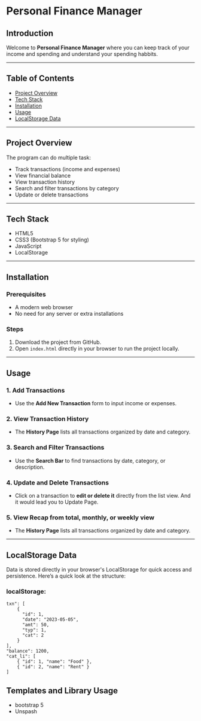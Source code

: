 # Personal Finance Manager

## Introduction  
Welcome to **Personal Finance Manager** where you can keep track of your income and spending and understand your spending habbits.

---

## Table of Contents  
- [Project Overview](#project-overview)  
- [Tech Stack](#tech-stack)  
- [Installation](#installation)  
- [Usage](#usage)  
- [LocalStorage Data](#localstorage-data)  

---

## Project Overview  
The program can do multiple task:

- Track transactions (income and expenses)  
- View financial balance
- View transaction history
- Search and filter transactions by category
- Update or delete transactions

--- 

## Tech Stack  

- HTML5  
- CSS3 (Bootstrap 5 for styling)  
- JavaScript  
- LocalStorage

---

## Installation  

### Prerequisites  
- A modern web browser  
- No need for any server or extra installations

### Steps  
1. Download the project from GitHub.  
2. Open `index.html` directly in your browser to run the project locally.

---

## Usage  

### 1. Add Transactions  
- Use the **Add New Transaction** form to input income or expenses.

### 2. View Transaction History  
- The **History Page** lists all transactions organized by date and category.

### 3. Search and Filter Transactions  
- Use the **Search Bar** to find transactions by date, category, or description.

### 4. Update and Delete Transactions  
- Click on a transaction to **edit or delete it** directly from the list view. And it would lead you to Update Page.

### 5. View Recap from total, monthly, or weekly view 
- The **History Page** lists all transactions organized by date and category.

---

## LocalStorage Data  

Data is stored directly in your browser's LocalStorage for quick access and persistence. Here’s a quick look at the structure:

### localStorage:
```"
txn": [
    {
      "id": 1,
      "date": "2023-05-05",
      "amt": 50,
      "typ": 1,
      "cat": 2
    }
],
"balance": 1200,
"cat_li": [
    { "id": 1, "name": "Food" },
    { "id": 2, "name": "Rent" }
]
```


## Templates and Library Usage
- bootstrap 5
- Unspash
